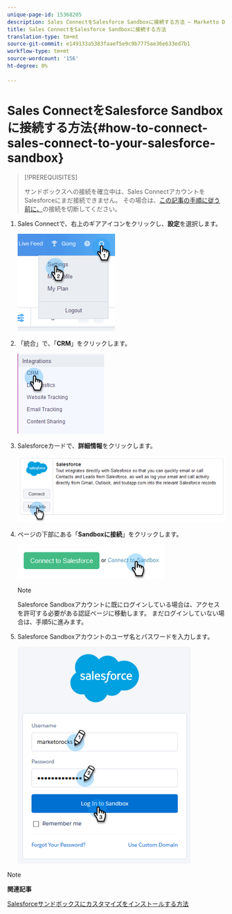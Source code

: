 ```yaml
---
unique-page-id: 15368205
description: Sales ConnectをSalesforce Sandboxに接続する方法 — Marketto Docs — 製品ドキュメント
title: Sales ConnectをSalesforce Sandboxに接続する方法
translation-type: tm+mt
source-git-commit: e149133a5383faaef5e9c9b7775ae36e633ed7b1
workflow-type: tm+mt
source-wordcount: '156'
ht-degree: 0%

---
```



# Sales ConnectをSalesforce Sandboxに接続する方法{#how-to-connect-sales-connect-to-your-salesforce-sandbox}

>[!PREREQUISITES]
>
>サンドボックスへの接続を確立中は、Sales ConnectアカウントをSalesforceにまだ接続できません。 その場合は、[この記事の手順に従う前に、](http://docs.marketo.com/x/FoDq)の接続を切断してください。

1. Sales Connectで、右上のギアアイコンをクリックし、**設定**&#x200B;を選択します。

   ![](assets/one-2.png)

1. 「統合」で、「**CRM**」をクリックします。

   ![](assets/two-2.png)

1. Salesforceカードで、**詳細情報**&#x200B;をクリックします。

   ![](assets/three-2.png)

1. ページの下部にある「**Sandboxに接続**」をクリックします。

   ![](assets/four-2.png)

   >[!NOTE]
   >
   >Salesforce Sandboxアカウントに既にログインしている場合は、アクセスを許可する必要がある認証ページに移動します。 まだログインしていない場合は、手順5に進みます。

1. Salesforce Sandboxアカウントのユーザ名とパスワードを入力します。

   ![](assets/five-2.png)

>[!NOTE]
>
>**関連記事**
>
>[Salesforceサンドボックスにカスタマイズをインストールする方法](http://docs.marketo.com/x/EIDq)

